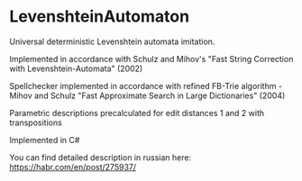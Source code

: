 # LevenshteinAutomaton

Universal deterministic Levenshtein automata imitation.

Implemented in accordance with Schulz and Mihov's "Fast String Correction with Levenshtein-Automata" (2002)

Spellchecker implemented in accordance with refined FB-Trie algorithm - Mihov and Schulz "Fast Approximate Search in Large Dictionaries" (2004)

Parametric descriptions precalculated for edit distances 1 and 2 with transpositions

Implemented in C#

You can find detailed description in russian here: https://habr.com/en/post/275937/
